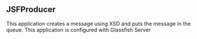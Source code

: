 ## JSFProducer

This application creates a message using XSD and puts the message in the queue. This application is configured with Glassfish Server

